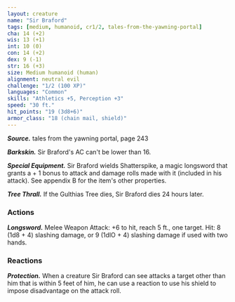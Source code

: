 ```yaml
---
layout: creature
name: "Sir Braford"
tags: [medium, humanoid, cr1/2, tales-from-the-yawning-portal]
cha: 14 (+2)
wis: 13 (+1)
int: 10 (0)
con: 14 (+2)
dex: 9 (-1)
str: 16 (+3)
size: Medium humanoid (human)
alignment: neutral evil
challenge: "1/2 (100 XP)"
languages: "Common"
skills: "Athletics +5, Perception +3"
speed: "30 ft."
hit_points: "19 (3d8+6)"
armor_class: "18 (chain mail, shield)"
---
```


***Source.*** tales from the yawning portal,  page 243

***Barkskin.*** Sir Braford's AC can't be lower than 16.

***Special Equipment.*** Sir Braford wields Shatterspike, a magic longsword that grants a + 1 bonus to attack and damage rolls made with it (included in his attack). See appendix B for the item's other properties.

***Tree Thrall.*** If the Gulthias Tree dies, Sir Braford dies 24 hours later.

### Actions

***Longsword.*** Melee Weapon Attack: +6 to hit, reach 5 ft., one target. Hit: 8 (1d8 + 4) slashing damage, or 9 (1dlO + 4) slashing damage if used with two hands.

### Reactions

***Protection.*** When a creature Sir Braford can see attacks a target other than him that is within 5 feet of him, he can use a reaction to use his shield to impose disadvantage on the attack roll.